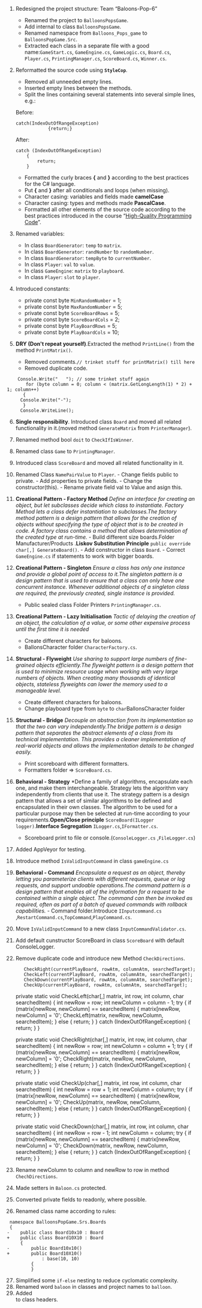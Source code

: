 1.  Redesigned the project structure: Team “Baloons-Pop-6”
	-   Renamed the project to `BalloonsPopsGame`.
	-   Add internal to class `BalloonsPopsGame`.
	-   Renamed namespace from `Balloons_Pops_game` to  `BalloonsPopGame.Src`.
	-   Extracted each class in a separate file with a good name:`GameStart.cs`, `GameEngine.cs`, `GameLogic.cs`, `Board.cs`, `Player.cs`, `PrintingManager.cs`, `ScoreBoard.cs`, `Winner.cs`.
		
2.  Reformatted the source code using **`StyleCop`**.
	-   Removed all unneeded empty lines.
	-   Inserted empty lines between the methods.
	-   Split the lines containing several statements into several simple lines, e.g.:
	
	Before:
	
		catch(IndexOutOfRangeException)
                    {return;} 
		
	After:

		catch (IndexOutOfRangeException)
            {
                return;
            }
	
	-   Formatted the curly braces **{** and **}** according to the best practices for the C\# language.
	-   Put **{** and **}** after all conditionals and loops (when missing).
	-   Character casing: variables and fields made **camelCase**
	-   Character casing: types and methods made **PascalCase**.
	-   Formatted all other elements of the source code according to the best practices introduced in the course “[High-Quality Programming Code](http://telerikacademy.com/Courses/Courses/Details/244)”.

3.  Renamed variables:
	-   In class `BoardGenerator`: `temp` to `matrix`.
	-   In class `BoardGenerator`: `randNumber` to `randomNumber`.
	-   In class `BoardGenerator`: `tempByte` to `currentNumber`.
	-   In class `Player`: `val` to `value`.
	-   In class `GameEngine`: `matrix` to `playboard`.
	-   In class `Player`: `slot` to `player`.

4.  Introduced constants:
	-   private const byte `MinRandomNumber` = 1;
	-   private const byte `MaxRandomNumber` = 5;
	-   private const byte `ScoreBoardRows` = 5;
	-   private const byte `ScoreBoardCols` = 2;
	-   private const byte `PlayBoardRows` = 5;
	-   private const byte `PlayBoardCols` = 10;


5.  **DRY (Don't repeat yourself)**.Extracted the method `PrintLine()` from the method `PrintMatrix()`. 
	- Removed comments.`// trinket stuff for printMatrix() till here`
	- Removed duplicate code.
```
    Console.Write("   "); // some trinket stuff again
       for (byte column = 0; column < (matrix.GetLongLength(1) * 2) + 1; column++)
      {
     Console.Write("-");
      }
     Console.WriteLine();
```
6.  **Single responsibility**. Introduced class `Board` and moved all related functionality in it.(moved method `GenerateMatrix` from `PrinterManager`).
7.  Renamed method bool `doit` to `CheckIfIsWinner`.
8.  Renamed class `Game` to `PrintingManager`.
9.  Introduced class `ScoreBoard` and moved all related functionality in it.
10.  Renamed Class `NamePairValue` to `Player`.
	-   Change fields public to private.
	-   Add properties to private fields.
	-   Change the constructor(this).
	-   Rename private field val to Value and asign this.
	   
11.  **Creational Pattern - Factory Method** *Define an interface for creating an object, but let subclasses decide which class to instantiate. Factory Method lets a class defer instantiation to subclasses.The factory method pattern is a design pattern that allows for the creation of objects without specifying the type of object that is to be created in code. A factory class contains a method that allows determination of the created type at run-time.* 
	- Build different size boards.Folder Manufacturer/Products .**Liskov Substitution Principle** `public override char[,] GenerateBoard()`.
	- Add constructor in class `Board`.
	- Correct `GameEngine.cs` if statements to work with bigger boards.

12. **Creational Pattern - Singleton** *Ensure a class has only one instance and provide a global point of access to it.The singleton pattern is a design pattern that is used to ensure that a class can only have one concurrent instance. Whenever additional objects of a singleton class are required, the previously created, single instance is provided.*
	- Public sealed class Folder Printers `PrintingManager.cs`.
13. **Creational Pattern - Lazy Initialisation** *Tactic of delaying the creation of an object, the calculation of a value, or some other expensive process until the first time it is needed* 
	- Create different characters for baloons.
	- BallonsCharacter folder `CharacterFactory.cs`.
14. **Structural - Flyweight** *Use sharing to support large numbers of fine-grained objects efficiently.The flyweight pattern is a design pattern that is used to minimize resource usage when working with very large numbers of objects. When creating many thousands of identical objects, stateless flyweights can lower the memory used to a manageable level.*

	- Create different characters for baloons.
	- Change playboard type from `byte` to `char`BallonsCharacter folder
15. **Structural - Bridge** *Decouple an abstraction from its implementation so that the two can vary independently.The bridge pattern is a design pattern that separates the abstract elements of a class from its technical implementation. This provides a cleaner implementation of real-world objects and allows the implementation details to be changed easily.*

	- Print scoreboard with different formatters.
	- Formatters folder => `ScoreBoard.cs`.
16. **Behavioral - Strategy** *Define a family of algorithms, encapsulate each one, and make them interchangeable. Strategy lets the algorithm vary independently from clients that use it. The strategy pattern is a design pattern that allows a set of similar algorithms to be defined and encapsulated in their own classes. The algorithm to be used for a particular purpose may then be selected at run-time according to your requirements.**Open/Close principle** `ScoreBoard(ILogger logger)`.**Interface Segregation** `ILogger.cs`,`IFormatter.cs`.

	- Scoreboard print to file or console.(`ConsoleLogger.cs` ,`FileLogger.cs`)
17. Added AppVeyor for testing.
18. Introduce method `IsValidInputCommand` in class `gameEngine.cs`
19.  **Behavioral - Command** *Encapsulate a request as an object, thereby letting you parameterize clients with different requests, queue or log requests, and support undoable operations.The command pattern is a design pattern that enables all of the information for a request to be contained within a single object. The command can then be invoked as required, often as part of a batch of queued commands with rollback capabilities.*
	- Command folder.Introduce `IInputcommand.cs` ,`RestartCommand.cs`,`TopCommand`,`PlayCommand.cs`.

20.  Move `IsValidInputCommand` to a new class `InputCommandValidator.cs`.
21.  Add default cunstructor ScoreBoard in class `ScoreBoard` with default ConsoleLogger.
22.  Remove duplicate code and introduce new Method `CheckDirections`.

			CheckRight(currentPlayBoard, rowAtm, columnAtm, searchedTarget);
            CheckLeft(currentPlayBoard, rowAtm, columnAtm, searchedTarget);
            CheckDown(currentPlayBoard, rowAtm, columnAtm, searchedTarget);
            CheckUp(currentPlayBoard, rowAtm, columnAtm, searchedTarget);

        private static void CheckLeft(char[,] matrix, int row, int column, char searchedItem)
        {
            int newRow = row;
            int newColumn = column - 1;
            try
            {
                if (matrix[newRow, newColumn] == searchedItem)
                {
                    matrix[newRow, newColumn] = '0';
                    CheckLeft(matrix, newRow, newColumn, searchedItem);
                }
                else
                {
                    return;
                }
            }
            catch (IndexOutOfRangeException)
            {
                return;
            }
        }

        private static void CheckRight(char[,] matrix, int row, int column, char searchedItem)
        {
            int newRow = row;
            int newColumn = column + 1;
            try
            {
                if (matrix[newRow, newColumn] == searchedItem)
                {
                    matrix[newRow, newColumn] = '0';
                    CheckRight(matrix, newRow, newColumn, searchedItem);
                }
                else
                {
                    return;
                }
            }
            catch (IndexOutOfRangeException)
            {
                return;
            }
        }

        private static void CheckUp(char[,] matrix, int row, int column, char searchedItem)
        {
            int newRow = row + 1;
            int newColumn = column;
            try
            {
                if (matrix[newRow, newColumn] == searchedItem)
                {
                    matrix[newRow, newColumn] = '0';
                    CheckUp(matrix, newRow, newColumn, searchedItem);
                }
                else
                {
                    return;
                }
            }
            catch (IndexOutOfRangeException)
            {
                return;
            }
        }

        private static void CheckDown(char[,] matrix, int row, int column, char searchedItem)
        {
            int newRow = row - 1;
            int newColumn = column;
            try
            {
                if (matrix[newRow, newColumn] == searchedItem)
                {
                    matrix[newRow, newColumn] = '0';
                    CheckDown(matrix, newRow, newColumn, searchedItem);
                }
                else
                {
                    return;
                }
            }
            catch (IndexOutOfRangeException)
            {
                return;
            }
        }

23. Rename newColumn to column and newRow to row in method `ChechDirections`.
24. Made setters in `Baloon.cs` protected.
25. Converted private fields to readonly, where possible.
26. Renamed class name according to rules:
```
 namespace BalloonsPopGame.Srs.Boards
 {
-    public class Board10x10 : Board
+    public class Board10X10 : Board
     {
-        public Board10x10()
+        public Board10X10()
             : base(10, 10)
         {
         }
```
27. Simplified some `if-else` nesting to reduce cyclomatic complexity.
28. Renamed word `baloon` in classes and project names to `balloon`.
29. Added <summary> to class headers.
